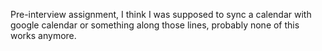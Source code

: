 Pre-interview assignment, I think I was supposed to sync a calendar with google calendar or something along those lines, probably none of this works anymore.
